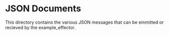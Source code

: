 # JSON Documents

This directory contains the various JSON messages that can be emmitted or recieved by the example_effector.
